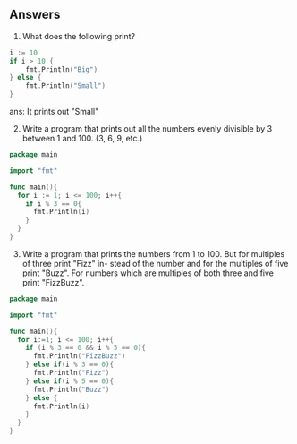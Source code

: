## Answers

1. What does the following print?

```go
i := 10
if i > 10 {
    fmt.Println("Big")
} else {
    fmt.Println("Small")
}
```

ans: It prints out "Small"


2. Write a program that prints out all the numbers evenly divisible by 3 between 1 and 100. (3, 6, 9, etc.)

```go
package main

import "fmt"

func main(){
  for i := 1; i <= 100; i++{
    if i % 3 == 0{
      fmt.Println(i)
    }
  }
}
```

3. Write a program that prints the numbers from 1 to 100. But for multiples of three print "Fizz" in- stead of the number and for the multiples of five print "Buzz". For numbers which are multiples of both three and five print "FizzBuzz".

```go
package main

import "fmt"

func main(){
  for i:=1; i <= 100; i++{
    if (i % 3 == 0 && i % 5 == 0){
      fmt.Println("FizzBuzz")
    } else if(i % 3 == 0){
      fmt.Println("Fizz")
    } else if(i % 5 == 0){
      fmt.Println("Buzz")
    } else {
      fmt.Println(i)
    }
  }
}
```
